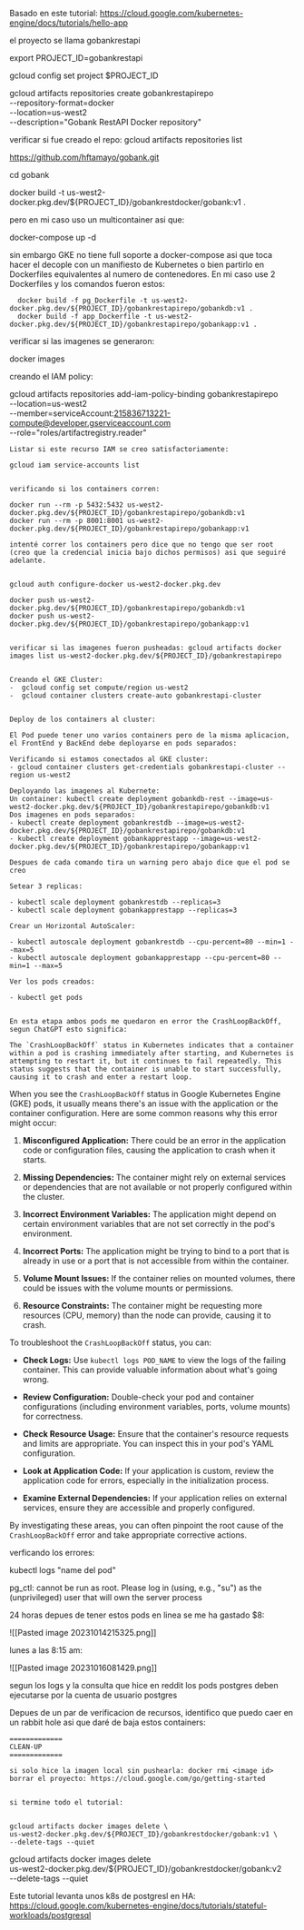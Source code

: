 
Basado en este tutorial: https://cloud.google.com/kubernetes-engine/docs/tutorials/hello-app


el proyecto se llama gobankrestapi

export PROJECT_ID=gobankrestapi

gcloud config set project $PROJECT_ID

gcloud artifacts repositories create gobankrestapirepo \
   --repository-format=docker \
   --location=us-west2 \
   --description="Gobank RestAPI Docker repository"
   
   
   verificar si fue creado el repo: gcloud artifacts repositories list
   
   
   https://github.com/hftamayo/gobank.git
   
   cd gobank
     
   
   docker build -t us-west2-docker.pkg.dev/${PROJECT_ID}/gobankrestdocker/gobank:v1 .
   
   pero en mi caso uso un multicontainer asi que:
   
   docker-compose up -d 
   
   sin embargo GKE no tiene full soporte a docker-compose asi que toca hacer el decople con un manifiesto de Kubernetes o bien partirlo en Dockerfiles equivalentes al numero de contenedores. En mi caso use 2 Dockerfiles y los comandos fueron estos:
   
      docker build -f pg_Dockerfile -t us-west2-docker.pkg.dev/${PROJECT_ID}/gobankrestapirepo/gobankdb:v1 .
      docker build -f app_Dockerfile -t us-west2-docker.pkg.dev/${PROJECT_ID}/gobankrestapirepo/gobankapp:v1 .
   
   
   verificar si las imagenes se generaron:
   
   docker images
   
   creando el IAM policy:
   
   gcloud artifacts repositories add-iam-policy-binding gobankrestapirepo \
    --location=us-west2 \
    --member=serviceAccount:215836713221-compute@developer.gserviceaccount.com \
    --role="roles/artifactregistry.reader"
    
    
    Listar si este recurso IAM se creo satisfactoriamente:
    
    gcloud iam service-accounts list
    
    
    verificando si los containers corren:
    
    docker run --rm -p 5432:5432 us-west2-docker.pkg.dev/${PROJECT_ID}/gobankrestapirepo/gobankdb:v1
    docker run --rm -p 8001:8001 us-west2-docker.pkg.dev/${PROJECT_ID}/gobankrestapirepo/gobankapp:v1
    
    intenté correr los containers pero dice que no tengo que ser root (creo que la credencial inicia bajo dichos permisos) asi que seguiré adelante.
    
    
    gcloud auth configure-docker us-west2-docker.pkg.dev
    
    docker push us-west2-docker.pkg.dev/${PROJECT_ID}/gobankrestapirepo/gobankdb:v1
    docker push us-west2-docker.pkg.dev/${PROJECT_ID}/gobankrestapirepo/gobankapp:v1
    
    
    verificar si las imagenes fueron pusheadas: gcloud artifacts docker images list us-west2-docker.pkg.dev/${PROJECT_ID}/gobankrestapirepo
    
    
    Creando el GKE Cluster:
    -  gcloud config set compute/region us-west2
    -  gcloud container clusters create-auto gobankrestapi-cluster
    
    
    Deploy de los containers al cluster:
    
    El Pod puede tener uno varios containers pero de la misma aplicacion, el FrontEnd y BackEnd debe deployarse en pods separados:
    
    Verificando si estamos conectados al GKE cluster:
    - gcloud container clusters get-credentials gobankrestapi-cluster --region us-west2
    
    Deployando las imagenes al Kubernete:
    Un container: kubectl create deployment gobankdb-rest --image=us-west2-docker.pkg.dev/${PROJECT_ID}/gobankrestapirepo/gobankdb:v1
    Dos imagenes en pods separados: 
    - kubectl create deployment gobankrestdb --image=us-west2-docker.pkg.dev/${PROJECT_ID}/gobankrestapirepo/gobankdb:v1
    - kubectl create deployment gobankapprestapp --image=us-west2-docker.pkg.dev/${PROJECT_ID}/gobankrestapirepo/gobankapp:v1
    
    Despues de cada comando tira un warning pero abajo dice que el pod se creo
    
    Setear 3 replicas:
    
    - kubectl scale deployment gobankrestdb --replicas=3
    - kubectl scale deployment gobankapprestapp --replicas=3
    
    Crear un Horizontal AutoScaler:
    
    - kubectl autoscale deployment gobankrestdb --cpu-percent=80 --min=1 --max=5
    - kubectl autoscale deployment gobankapprestapp --cpu-percent=80 --min=1 --max=5    
    
    Ver los pods creados:
    
    - kubectl get pods
    
    
    En esta etapa ambos pods me quedaron en error the CrashLoopBackOff, segun ChatGPT esto significa:
    
    The `CrashLoopBackOff` status in Kubernetes indicates that a container within a pod is crashing immediately after starting, and Kubernetes is attempting to restart it, but it continues to fail repeatedly. This status suggests that the container is unable to start successfully, causing it to crash and enter a restart loop.

When you see the `CrashLoopBackOff` status in Google Kubernetes Engine (GKE) pods, it usually means there's an issue with the application or the container configuration. Here are some common reasons why this error might occur:

1. **Misconfigured Application:** There could be an error in the application code or configuration files, causing the application to crash when it starts.

2. **Missing Dependencies:** The container might rely on external services or dependencies that are not available or not properly configured within the cluster.

3. **Incorrect Environment Variables:** The application might depend on certain environment variables that are not set correctly in the pod's environment.

4. **Incorrect Ports:** The application might be trying to bind to a port that is already in use or a port that is not accessible from within the container.

5. **Volume Mount Issues:** If the container relies on mounted volumes, there could be issues with the volume mounts or permissions.

6. **Resource Constraints:** The container might be requesting more resources (CPU, memory) than the node can provide, causing it to crash.

To troubleshoot the `CrashLoopBackOff` status, you can:

- **Check Logs:** Use `kubectl logs POD_NAME` to view the logs of the failing container. This can provide valuable information about what's going wrong.

- **Review Configuration:** Double-check your pod and container configurations (including environment variables, ports, volume mounts) for correctness.

- **Check Resource Usage:** Ensure that the container's resource requests and limits are appropriate. You can inspect this in your pod's YAML configuration.

- **Look at Application Code:** If your application is custom, review the application code for errors, especially in the initialization process.

- **Examine External Dependencies:** If your application relies on external services, ensure they are accessible and properly configured.

By investigating these areas, you can often pinpoint the root cause of the `CrashLoopBackOff` error and take appropriate corrective actions.


verficando los errores:

kubectl logs "name del pod"

pg_ctl: cannot be run as root. Please log in (using, e.g., "su") as the (unprivileged) user that will own the server process

24 horas depues de tener estos pods en linea se me ha gastado $8:

![[Pasted image 20231014215325.png]]

lunes a las 8:15 am:

![[Pasted image 20231016081429.png]]

segun los logs y la consulta que hice en reddit los pods postgres deben ejecutarse por la cuenta de usuario postgres

Depues de un par de verificacion de recursos, identifico que puedo caer en un rabbit hole asi que daré de baja estos containers:

    =============
    CLEAN-UP
    =============
    
    si solo hice la imagen local sin pushearla: docker rmi <image id>
    borrar el proyecto: https://cloud.google.com/go/getting-started
    
    
    si termine todo el tutorial:
    
    
    gcloud artifacts docker images delete \
    us-west2-docker.pkg.dev/${PROJECT_ID}/gobankrestdocker/gobank:v1 \
    --delete-tags --quiet
gcloud artifacts docker images delete \
    us-west2-docker.pkg.dev/${PROJECT_ID}/gobankrestdocker/gobank:v2 \
    --delete-tags --quiet







Este tutorial levanta unos k8s de postgresl en HA: https://cloud.google.com/kubernetes-engine/docs/tutorials/stateful-workloads/postgresql
